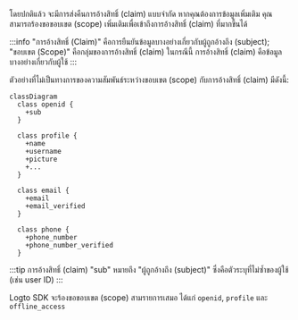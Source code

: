 โดยปกติแล้ว จะมีการส่งคืนการอ้างสิทธิ์ (claim) แบบจำกัด หากคุณต้องการข้อมูลเพิ่มเติม คุณสามารถร้องขอขอบเขต (scope) เพิ่มเติมเพื่อเข้าถึงการอ้างสิทธิ์ (claim) ที่มากขึ้นได้

:::info
"การอ้างสิทธิ์ (Claim)" คือการยืนยันข้อมูลบางอย่างเกี่ยวกับผู้ถูกอ้างถึง (subject); "ขอบเขต (Scope)" คือกลุ่มของการอ้างสิทธิ์ (claim) ในกรณีนี้ การอ้างสิทธิ์ (claim) คือข้อมูลบางอย่างเกี่ยวกับผู้ใช้
:::

ตัวอย่างที่ไม่เป็นทางการของความสัมพันธ์ระหว่างขอบเขต (scope) กับการอ้างสิทธิ์ (claim) มีดังนี้:

```mermaid
classDiagram
  class openid {
    +sub
  }

  class profile {
    +name
    +username
    +picture
    +...
  }

  class email {
    +email
    +email_verified
  }

  class phone {
    +phone_number
    +phone_number_verified
  }
```

:::tip
การอ้างสิทธิ์ (claim) "sub" หมายถึง "ผู้ถูกอ้างถึง (subject)" ซึ่งคือตัวระบุที่ไม่ซ้ำของผู้ใช้ (เช่น user ID)
:::

Logto SDK จะร้องขอขอบเขต (scope) สามรายการเสมอ ได้แก่ `openid`, `profile` และ `offline_access`

